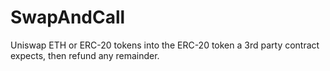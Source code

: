 # SwapAndCall
Uniswap ETH or ERC-20 tokens into the ERC-20 token a 3rd party contract expects, then refund any remainder.

